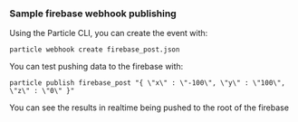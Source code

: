 ### Sample firebase webhook publishing

Using the Particle CLI, you can create the event with:

    particle webhook create firebase_post.json

You can test pushing data to the firebase with:

    particle publish firebase_post "{ \"x\" : \"-100\", \"y\" : \"100\", \"z\" : \"0\" }"

You can see the results in realtime being pushed to the root of the firebase
